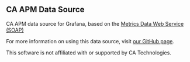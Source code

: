 ## CA APM Data Source

CA APM data source for Grafana, based on the [Metrics Data Web Service (SOAP)](https://techdocs.broadcom.com/content/broadcom/techdocs/us/en/ca-enterprise-software/it-operations-management/application-performance-management/10-7/api-reference/ca-introscope-web-services-api-reference/polling-web-services/metrics-data-web-service.html)

For more information on using this data source, visit [our GitHub page](https://github.com/NovaTecConsulting/ca-apm-grafana-datasource).

This software is not affiliated with or supported by CA Technologies.